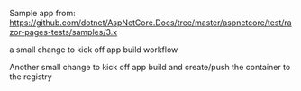 Sample app from: https://github.com/dotnet/AspNetCore.Docs/tree/master/aspnetcore/test/razor-pages-tests/samples/3.x

a small change to kick off app build workflow

Another small change to kick off app build and create/push the container to the registry